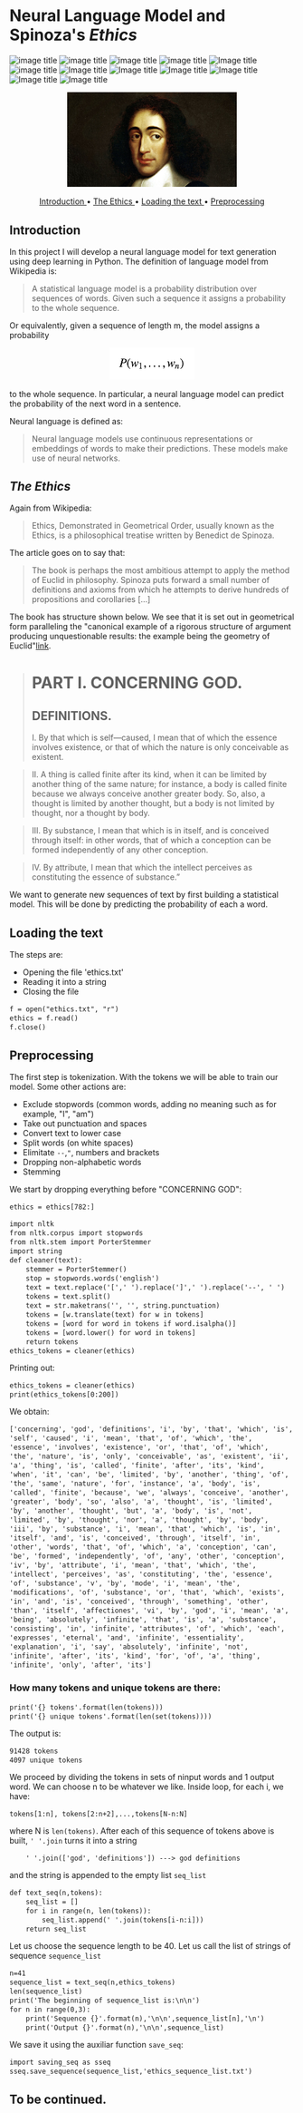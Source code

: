 # Neural Language Model and Spinoza's *Ethics*

![image title](https://img.shields.io/badge/work-in%20progress-blue.svg) ![image title](https://img.shields.io/badge/ntlk-v3.2.5-yellow.svg) ![image title](https://img.shields.io/badge/python-v3.6-green.svg) ![image title](https://img.shields.io/badge/keras-v2.1.5-red.svg) ![Image title](https://img.shields.io/badge/TensorFlow-v1.7.0-orange.svg) ![image title](https://img.shields.io/badge/statsmodels-v0.8.0-blue.svg) ![Image title](https://img.shields.io/badge/sklearn-0.19.1-orange.svg) ![Image title](https://img.shields.io/badge/seaborn-v0.8.1-yellow.svg) ![Image title](https://img.shields.io/badge/pandas-0.22.0-red.svg) ![Image title](https://img.shields.io/badge/numpy-1.14.2-green.svg) ![Image title](https://img.shields.io/badge/matplotlib-v2.1.2-orange.svg) ![Image title](https://img.shields.io/badge/scipy-v1.0.0-red.svg)
                   
                   
<p align="center">
  <img src="Spinoza.jpg", width="300",height="400">
</p>        
                         
<p align="center">
  <a href="#intro">Introduction </a> •
  <a href="#ethics"> The Ethics </a> •
  <a href="#load"> Loading the text </a>  •
  <a href="#pp"> Preprocessing </a> 
</p>



<a id = 'intro'></a>
## Introduction

In this project I will develop a neural language model for text generation using deep learning in Python. The definition of language model from Wikipedia is:

> A statistical language model is a probability distribution over sequences of words. Given such a sequence it assigns a probability to the whole sequence.

Or equivalently, given a sequence of length m, the model assigns a probability 
<p align="center">
  <img src="probw1w2.png", width="150",height="200">
</p> 
to the whole sequence. In particular, a neural language model can predict the probability of the next word in a sentence. 

Neural language is defined as:

> Neural language models use continuous representations or embeddings of words to make their predictions. These models make use of neural networks.

<a id = 'ethics'></a>
## *The Ethics*

Again from Wikipedia:

> Ethics, Demonstrated in Geometrical Order, usually known as the Ethics, is a philosophical treatise written by Benedict de Spinoza. 

The article goes on to say that:

> The book is perhaps the most ambitious attempt to apply the method of Euclid in philosophy. Spinoza puts forward a small number of definitions and axioms from which he attempts to derive hundreds of propositions and corollaries [...]

The book has structure shown below. We see that it is set out in geometrical form paralleling the "canonical example of a rigorous structure of argument producing unquestionable results: the example being the geometry of Euclid"[link](https://timlshort.com/2010/06/21/spinozas-style-of-argument-in-ethics-i/).

> # PART I. CONCERNING GOD. 
> ## DEFINITIONS.
> I. By that which is self—caused, I mean that of which the essence involves existence, or that of which the nature is only conceivable as existent.

> II. A thing is called finite after its kind, when it can be limited by another thing of the same nature; for instance, a body is called finite because we always conceive another greater body. So, also, a thought is limited by another thought, but a body is not limited by thought, nor a thought by body.

> III. By substance, I mean that which is in itself, and is conceived through itself: in other words, that of which a conception can be formed independently of any other conception.

> IV. By attribute, I mean that which the intellect perceives as constituting the essence of substance.”


We want to generate new sequences of text by first building a statistical model. This will be done by predicting the probability of each a word. 
<a id = 'load'></a>
## Loading the text

The steps are:
- Opening the file 'ethics.txt'
- Reading it into a string
- Closing the file

```
f = open("ethics.txt", "r")
ethics = f.read()
f.close()
```
<a id = 'pp'></a>
## Preprocessing

The first step is tokenization. With the tokens we will be able to train our model. Some other actions are:
- Exclude stopwords (common words, adding no meaning such as for example, "I", "am")
- Take out punctuation and spaces
- Convert text to lower case
- Split words (on white spaces)
- Elimitate `--`,`"`, numbers and brackets
- Dropping non-alphabetic words
- Stemming

We start by dropping everything before "CONCERNING GOD":

```
ethics = ethics[782:]
```

```
import nltk
from nltk.corpus import stopwords
from nltk.stem import PorterStemmer
import string
def cleaner(text):
    stemmer = PorterStemmer()
    stop = stopwords.words('english') 
    text = text.replace('[',' ').replace(']',' ').replace('--', ' ')
    tokens = text.split()
    text = str.maketrans('', '', string.punctuation)
    tokens = [w.translate(text) for w in tokens]
    tokens = [word for word in tokens if word.isalpha()]
    tokens = [word.lower() for word in tokens]
    return tokens
ethics_tokens = cleaner(ethics)
```
Printing out:
```
ethics_tokens = cleaner(ethics)
print(ethics_tokens[0:200])
```
We obtain:
```
['concerning', 'god', 'definitions', 'i', 'by', 'that', 'which', 'is', 'self', 'caused', 'i', 'mean', 'that', 'of', 'which', 'the', 'essence', 'involves', 'existence', 'or', 'that', 'of', 'which', 'the', 'nature', 'is', 'only', 'conceivable', 'as', 'existent', 'ii', 'a', 'thing', 'is', 'called', 'finite', 'after', 'its', 'kind', 'when', 'it', 'can', 'be', 'limited', 'by', 'another', 'thing', 'of', 'the', 'same', 'nature', 'for', 'instance', 'a', 'body', 'is', 'called', 'finite', 'because', 'we', 'always', 'conceive', 'another', 'greater', 'body', 'so', 'also', 'a', 'thought', 'is', 'limited', 'by', 'another', 'thought', 'but', 'a', 'body', 'is', 'not', 'limited', 'by', 'thought', 'nor', 'a', 'thought', 'by', 'body', 'iii', 'by', 'substance', 'i', 'mean', 'that', 'which', 'is', 'in', 'itself', 'and', 'is', 'conceived', 'through', 'itself', 'in', 'other', 'words', 'that', 'of', 'which', 'a', 'conception', 'can', 'be', 'formed', 'independently', 'of', 'any', 'other', 'conception', 'iv', 'by', 'attribute', 'i', 'mean', 'that', 'which', 'the', 'intellect', 'perceives', 'as', 'constituting', 'the', 'essence', 'of', 'substance', 'v', 'by', 'mode', 'i', 'mean', 'the', 'modifications', 'of', 'substance', 'or', 'that', 'which', 'exists', 'in', 'and', 'is', 'conceived', 'through', 'something', 'other', 'than', 'itself', 'affectiones', 'vi', 'by', 'god', 'i', 'mean', 'a', 'being', 'absolutely', 'infinite', 'that', 'is', 'a', 'substance', 'consisting', 'in', 'infinite', 'attributes', 'of', 'which', 'each', 'expresses', 'eternal', 'and', 'infinite', 'essentiality', 'explanation', 'i', 'say', 'absolutely', 'infinite', 'not', 'infinite', 'after', 'its', 'kind', 'for', 'of', 'a', 'thing', 'infinite', 'only', 'after', 'its']
```
### How many tokens and unique tokens are there:

```
print('{} tokens'.format(len(tokens)))
print('{} unique tokens'.format(len(set(tokens))))
```
The output is:
```
91428 tokens
4097 unique tokens
```
We proceed by dividing the tokens in sets of ninput words and 1 output word. We can choose n to be whatever we like. Inside loop, for each i, we have:

    tokens[1:n], tokens[2:n+2],...,tokens[N-n:N]

where N is `len(tokens)`. After each of this sequence of tokens above is built, `' '.join` turns it into a string 
        
        ' '.join(['god', 'definitions']) ---> god definitions
        
and the string is appended to the empty list `seq_list`

```
def text_seq(n,tokens):
    seq_list = []
    for i in range(n, len(tokens)):
        seq_list.append(' '.join(tokens[i-n:i]))
    return seq_list    
```

Let us choose the sequence length to be 40. Let us call the list of strings of sequence `sequence_list`

```
n=41
sequence_list = text_seq(n,ethics_tokens)
len(sequence_list)
print('The beginning of sequence_list is:\n\n')
for n in range(0,3):
    print('Sequence {}'.format(n),'\n\n',sequence_list[n],'\n')
    print('Output {}'.format(n),'\n\n',sequence_list)
```

We save it using the auxiliar function `save_seq`:

```
import saving_seq as sseq
sseq.save_sequence(sequence_list,'ethics_sequence_list.txt')
```

## To be continued.
